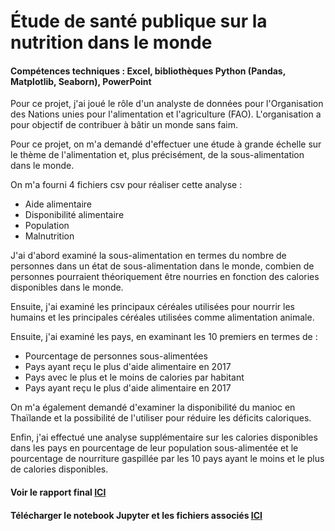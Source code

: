 # Étude de santé publique sur la nutrition dans le monde
#### Compétences techniques : Excel, bibliothèques Python (Pandas, Matplotlib, Seaborn), PowerPoint

Pour ce projet, j'ai joué le rôle d'un analyste de données pour l'Organisation des Nations unies pour l'alimentation et l'agriculture (FAO). L'organisation a pour objectif de contribuer à bâtir un monde sans faim.

Pour ce projet, on m'a demandé d'effectuer une étude à grande échelle sur le thème de l'alimentation et, plus précisément, de la sous-alimentation dans le monde.

On m'a fourni 4 fichiers csv pour réaliser cette analyse :
- Aide alimentaire
- Disponibilité alimentaire
- Population
- Malnutrition

J'ai d'abord examiné la sous-alimentation en termes du nombre de personnes dans un état de sous-alimentation dans le monde, combien de personnes pourraient théoriquement être nourries en fonction des calories disponibles dans le monde.

Ensuite, j'ai examiné les principaux céréales utilisées pour nourrir les humains et les principales céréales utilisées comme alimentation animale.

Ensuite, j'ai examiné les pays, en examinant les 10 premiers en termes de :
- Pourcentage de personnes sous-alimentées
- Pays ayant reçu le plus d'aide alimentaire en 2017
- Pays avec le plus et le moins de calories par habitant
- Pays ayant reçu le plus d'aide alimentaire en 2017

On m'a également demandé d'examiner la disponibilité du manioc en Thaïlande et la possibilité de l'utiliser pour réduire les déficits caloriques.

Enfin, j'ai effectué une analyse supplémentaire sur les calories disponibles dans les pays en pourcentage de leur population sous-alimentée et le pourcentage de nourriture gaspillée par les 10 pays ayant le moins et le plus de calories disponibles.

#### Voir le rapport final [ICI](https://flossytoo.github.io/portfolio-france/projet_4/nutrition.pdf)

#### Télécharger le notebook Jupyter et les fichiers associés [ICI](https://flossytoo.github.io/portfolio-france/projet_4/Jupyter.zip)
